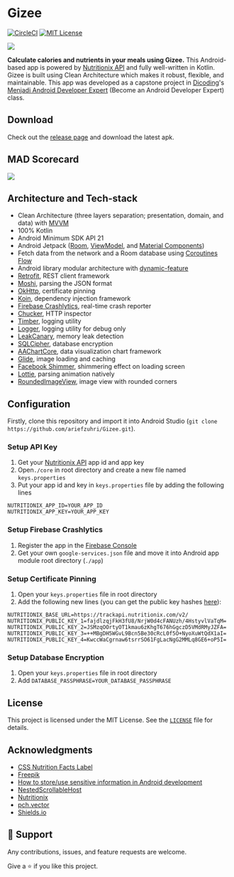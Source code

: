 # Gizee
[![CircleCI][build-shield]][build-url]
[![MIT License][license-shield]][license-url]

<a href="#"><img src="https://i.imgur.com/TySh7fD.png" /></a>

**Calculate calories and nutrients in your meals using Gizee.** This Android-based app is powered by [Nutritionix API](https://developer.nutritionix.com/) and fully well-written in Kotlin. Gizee is built using Clean Architecture which makes it robust, flexible, and maintainable. This app was developed as a capstone project in [Dicoding](https://www.dicoding.com)'s [Menjadi Android Developer Expert](https://www.dicoding.com/academies/165) (Become an Android Developer Expert) class.

## Download
Check out the [release page](https://github.com/ariefzuhri/Gizee/releases) and download the latest apk.

## MAD Scorecard
<a href="#"><img src="https://i.imgur.com/ma8dpGx.png" /></a>

## Architecture and Tech-stack
- Clean Architecture (three layers separation; presentation, domain, and data) with [MVVM](https://developer.android.com/jetpack/guide)
- 100% Kotlin
- Android Minimum SDK API 21
- Android Jetpack ([Room](https://developer.android.com/topic/libraries/architecture/room), [ViewModel](https://developer.android.com/topic/libraries/architecture/viewmodel), and [Material Components](https://material.io/develop/android))
- Fetch data from the network and a Room database using [Coroutines Flow](https://developer.android.com/kotlin/coroutines)
- Android library modular architecture with [dynamic-feature](https://developer.android.com/guide/playcore/feature-delivery)
- [Retrofit](https://github.com/square/retrofit), REST client framework
- [Moshi](https://github.com/square/moshi), parsing the JSON format
- [OkHttp](https://github.com/square/okhttp), certificate pinning
- [Koin](https://github.com/InsertKoinIO/koin), dependency injection framework
- [Firebase Crashlytics](https://github.com/firebase/firebase-android-sdk/tree/master/firebase-crashlytics), real-time crash reporter
- [Chucker](https://github.com/ChuckerTeam/chucker), HTTP inspector
- [Timber](https://github.com/JakeWharton/timber), logging utility
- [Logger](https://github.com/orhanobut/logger), logging utility for debug only
- [LeakCanary](https://github.com/square/leakcanary), memory leak detection
- [SQLCipher](https://github.com/sqlcipher/sqlcipher), database encryption
- [AAChartCore](https://github.com/AAChartModel/AAChartCore-Kotlin), data visualization chart framework
- [Glide](https://github.com/bumptech/glide), image loading and caching
- [Facebook Shimmer](https://github.com/facebook/shimmer-android), shimmering effect on loading screen
- [Lottie](https://github.com/airbnb/lottie-android), parsing animation natively
- [RoundedImageView](https://github.com/vinc3m1/RoundedImageView), image view with rounded corners

## Configuration
Firstly, clone this repository and import it into Android Studio (`git clone https://github.com/ariefzuhri/Gizee.git`).

### Setup API Key
1. Get your [Nutritionix API](https://developer.nutritionix.com/) app id and app key
2. Open`./core` in root directory and create a new file named `keys.properties`
3. Put your app id and key in `keys.properties` file by adding the following lines
```
NUTRITIONIX_APP_ID=YOUR_APP_ID
NUTRITIONIX_APP_KEY=YOUR_APP_KEY
```

### Setup Firebase Crashlytics
1. Register the app in the [Firebase Console](https://console.firebase.google.com/)
2. Get your own `google-services.json` file and move it into Android app module root directory (`./app`)

### Setup Certificate Pinning
1. Open your `keys.properties` file in root directory
2. Add the following new lines (you can get the public key hashes [here](https://www.ssllabs.com/analyze.html?d=trackapi.nutritionix.com&s=3.214.2.226&latest)):
```
NUTRITIONIX_BASE_URL=https://trackapi.nutritionix.com/v2/
NUTRITIONIX_PUBLIC_KEY_1=fajdlzqjFkH3fU8/NrjW0d4cFANUzh/4HstyvlVaTqM=
NUTRITIONIX_PUBLIC_KEY_2=JSMzqOOrtyOT1kmau6zKhgT676hGgczD5VMdRMyJZFA=
NUTRITIONIX_PUBLIC_KEY_3=++MBgDH5WGvL9Bcn5Be30cRcL0f5O+NyoXuWtQdX1aI=
NUTRITIONIX_PUBLIC_KEY_4=KwccWaCgrnaw6tsrrSO61FgLacNgG2MMLq8GE6+oP5I=
```

### Setup Database Encryption
1. Open your `keys.properties` file in root directory
2. Add `DATABASE_PASSPHRASE=YOUR_DATABASE_PASSPHRASE`

## License
This project is licensed under the MIT License. See the [`LICENSE`](https://github.com/ariefzuhri/Gizee/blob/master/LICENSE) file for details.

## Acknowledgments
- [CSS Nutrition Facts Label](http://jsfiddle.net/thL6j/)
- [Freepik](https://www.freepik.com)
- [How to store/use sensitive information in Android development](https://yfujiki.medium.com/how-to-store-use-sensitive-information-in-android-development-bc352892ece7)
- [NestedScrollableHost](https://github.com/android/views-widgets-samples/blob/master/ViewPager2/app/src/main/java/androidx/viewpager2/integration/testapp/NestedScrollableHost.kt)
- [Nutritionix](https://www.nutritionix.com/)
- [pch.vector](https://www.freepik.com/pch-vector)
- [Shields.io](https://shields.io/)

## 🤝 Support
Any contributions, issues, and feature requests are welcome.

Give a ⭐️ if you like this project.

[build-shield]: https://img.shields.io/circleci/build/github/ariefzuhri/Gizee?style=for-the-badge
[build-url]: https://circleci.com/gh/ariefzuhri/Gizee
[license-shield]: https://img.shields.io/github/license/ariefzuhri/gizee?style=for-the-badge
[license-url]: https://github.com/ariefzuhri/Gizee/blob/master/LICENSE
